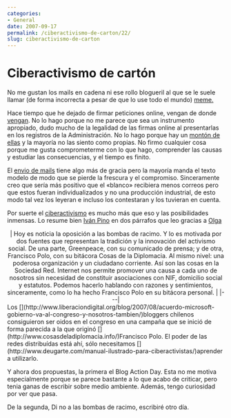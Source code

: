 ```yaml
---
categories:
- General
date: 2007-09-17
permalink: /ciberactivismo-de-carton/22/
slug: ciberactivismo-de-carton
---
```


# Ciberactivismo de cartón

No me gustan los mails en cadena ni ese rollo blogueril al que se le suele llamar (de forma incorrecta a pesar de que lo use todo el mundo) [meme.](http://es.wikipedia.org/wiki/Meme)

Hace tiempo que he dejado de firmar peticiones online, [](http://firmas.amnistianimalmadrid.org/ley/)vengan de donde [vengan](http://irrepressible.info/?lang=es). No lo hago porque no me parece que sea un instrumento apropiado, dudo mucho de la legalidad de las firmas online al presentarlas en los registros de la Administración. No lo hago porque hay un [montón de ellas](http://www.firmasonline.com/1firmas/default.asp) y la mayoría no las siento como propias. No firmo cualquier cosa porque me gusta comprometerme con lo que hago, comprender las causas y estudiar las consecuencias, y el tiempo es finito.

El [envio de mails](http://www.greenpeace.org/espana/getinvolved/ciberactivistas-2) tiene algo más de gracia pero la mayoría manda el texto modelo de modo que se pierde la frescura y el compromiso. Sinceramente creo que sería más positivo que el «blanco» recibiera menos correos pero que estos fueran individualizados y no una producción industrial, de esto modo tal vez los leyeran e incluso los contestaran y los tuvieran en cuenta.

Por suerte el [ciberactivismo](http://es.wikipedia.org/wiki/Ciberactivismo) es mucho más que eso y las posibilidades inmensas. Lo resume bien [Iván Pino](http://incluso.es/wp-trackback.php?p=409) en dos párrafos que leo gracias a [Olga](http://www.labroma.org/blog/wp-trackback.php?p=1393)

<div style="text-align: center">| Hoy es noticia la oposición a las bombas de racimo. Y lo es motivada por dos fuentes que representan la tradición y la innovación del activismo social. De una parte, Greenpeace, con su comunicado de prensa; y de otra, Francisco Polo, con su bitácora Cosas de la Diplomacia. Al mismo nivel: una poderosa organización y un ciudadano corriente. Así son las cosas en la Sociedad Red. Internet nos permite promover una causa a cada uno de nosotros sin necesidad de constituir asociaciones con NIF, domicilio social y estatutos. Podemos hacerlo hablando con razones y sentimientos, sinceramente, como lo ha hecho Francisco Polo en su bitácora personal. |
|---|

</div>Los [](http://www.liberaciondigital.org/blog/2007/08/acuerdo-microsoft-gobierno-va-al-congreso-y-nosotros-tambien/)bloggers chilenos consiguieron ser oidos en el congreso en una campaña que se inició de forma parecida a la que originó [](http://www.cosasdeladiplomacia.info/)Francisco Polo. El poder de las redes distribuídas está ahí, sólo necesitamos [](http://www.deugarte.com/manual-ilustrado-para-ciberactivistas/)aprender a utilizarlo.

Y ahora dos propuestas, la primera el [](http://blog.faqoff.org/2007/08/21/unete-al-blog-action-day/trackback/)Blog Action Day. Esta no me motiva especialmente porque se parece bastante a lo que acabo de criticar, pero tenia ganas de escribir sobre medio ambiente. Además, tengo curiosidad por ver que pasa.

De la segunda, [](http://www.dinoalasbombasderacimo.com/)Di no a las bombas de racimo, escribiré otro día.